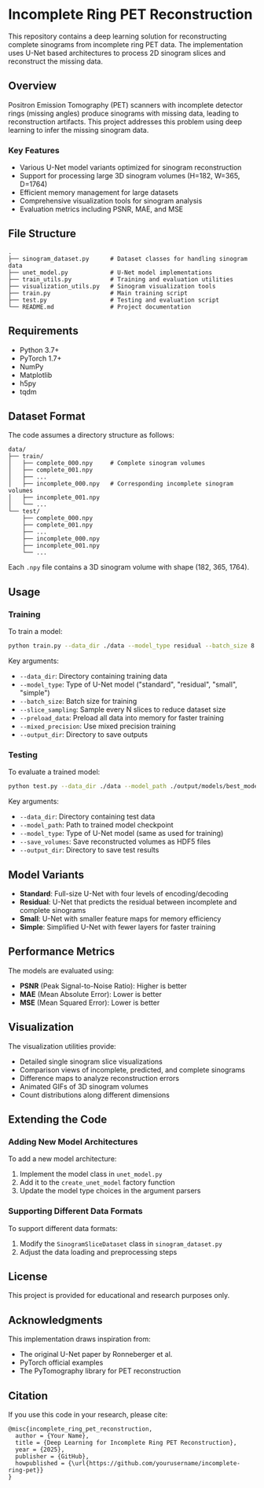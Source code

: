 # Incomplete Ring PET Reconstruction

This repository contains a deep learning solution for reconstructing complete sinograms from incomplete ring PET data. The implementation uses U-Net based architectures to process 2D sinogram slices and reconstruct the missing data.

## Overview

Positron Emission Tomography (PET) scanners with incomplete detector rings (missing angles) produce sinograms with missing data, leading to reconstruction artifacts. This project addresses this problem using deep learning to infer the missing sinogram data.

### Key Features

- Various U-Net model variants optimized for sinogram reconstruction
- Support for processing large 3D sinogram volumes (H=182, W=365, D=1764)
- Efficient memory management for large datasets
- Comprehensive visualization tools for sinogram analysis
- Evaluation metrics including PSNR, MAE, and MSE

## File Structure

```
.
├── sinogram_dataset.py      # Dataset classes for handling sinogram data
├── unet_model.py            # U-Net model implementations
├── train_utils.py           # Training and evaluation utilities
├── visualization_utils.py   # Sinogram visualization tools
├── train.py                 # Main training script
├── test.py                  # Testing and evaluation script
└── README.md                # Project documentation
```

## Requirements

- Python 3.7+
- PyTorch 1.7+
- NumPy
- Matplotlib
- h5py
- tqdm

## Dataset Format

The code assumes a directory structure as follows:

```
data/
├── train/
│   ├── complete_000.npy     # Complete sinogram volumes
│   ├── complete_001.npy
│   ├── ...
│   ├── incomplete_000.npy   # Corresponding incomplete sinogram volumes
│   ├── incomplete_001.npy
│   └── ...
└── test/
    ├── complete_000.npy
    ├── complete_001.npy
    ├── ...
    ├── incomplete_000.npy
    ├── incomplete_001.npy
    └── ...
```

Each `.npy` file contains a 3D sinogram volume with shape (182, 365, 1764).

## Usage

### Training

To train a model:

```bash
python train.py --data_dir ./data --model_type residual --batch_size 8 --epochs 100 --output_dir ./output
```

Key arguments:
- `--data_dir`: Directory containing training data
- `--model_type`: Type of U-Net model ("standard", "residual", "small", "simple")
- `--batch_size`: Batch size for training
- `--slice_sampling`: Sample every N slices to reduce dataset size
- `--preload_data`: Preload all data into memory for faster training
- `--mixed_precision`: Use mixed precision training
- `--output_dir`: Directory to save outputs

### Testing

To evaluate a trained model:

```bash
python test.py --data_dir ./data --model_path ./output/models/best_model.pth --model_type residual --save_volumes --output_dir ./results
```

Key arguments:
- `--data_dir`: Directory containing test data
- `--model_path`: Path to trained model checkpoint
- `--model_type`: Type of U-Net model (same as used for training)
- `--save_volumes`: Save reconstructed volumes as HDF5 files
- `--output_dir`: Directory to save test results

## Model Variants

- **Standard**: Full-size U-Net with four levels of encoding/decoding
- **Residual**: U-Net that predicts the residual between incomplete and complete sinograms
- **Small**: U-Net with smaller feature maps for memory efficiency
- **Simple**: Simplified U-Net with fewer layers for faster training

## Performance Metrics

The models are evaluated using:

- **PSNR** (Peak Signal-to-Noise Ratio): Higher is better
- **MAE** (Mean Absolute Error): Lower is better
- **MSE** (Mean Squared Error): Lower is better

## Visualization

The visualization utilities provide:

- Detailed single sinogram slice visualizations
- Comparison views of incomplete, predicted, and complete sinograms
- Difference maps to analyze reconstruction errors
- Animated GIFs of 3D sinogram volumes
- Count distributions along different dimensions

## Extending the Code

### Adding New Model Architectures

To add a new model architecture:
1. Implement the model class in `unet_model.py`
2. Add it to the `create_unet_model` factory function
3. Update the model type choices in the argument parsers

### Supporting Different Data Formats

To support different data formats:
1. Modify the `SinogramSliceDataset` class in `sinogram_dataset.py`
2. Adjust the data loading and preprocessing steps

## License

This project is provided for educational and research purposes only.

## Acknowledgments

This implementation draws inspiration from:
- The original U-Net paper by Ronneberger et al.
- PyTorch official examples
- The PyTomography library for PET reconstruction

## Citation

If you use this code in your research, please cite:

```
@misc{incomplete_ring_pet_reconstruction,
  author = {Your Name},
  title = {Deep Learning for Incomplete Ring PET Reconstruction},
  year = {2025},
  publisher = {GitHub},
  howpublished = {\url{https://github.com/yourusername/incomplete-ring-pet}}
}
```